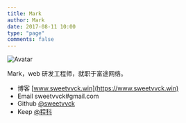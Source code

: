 ```yaml
---
title: Mark
author: Mark
date: 2017-08-11 10:00
type: "page"
comments: false
---
```


![Avatar](/images/Mark/avatar.jpg)

Mark，web 研发工程师，就职于富途网络。



- 博客 [www.sweetvvck.win](https://www.sweetvvck.win)
- Email sweetvvck#gmail.com
- Github [@sweetvvck](https://github.com/sweetvvck)
- Keep [@程科](https://www.gotokeep.com/users/556ce6332c30bd08ae0b3eb2)

